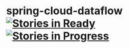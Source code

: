 # spring-cloud-dataflow [![Stories in Ready](https://badge.waffle.io/spring-cloud/spring-cloud-dataflow-ui.svg?label=ready&title=Ready)](http://waffle.io/spring-cloud/spring-cloud-dataflow-ui) [![Stories in Progress](https://badge.waffle.io/spring-cloud/spring-cloud-dataflow-ui.svg?label=In%20Progress&title=In%20Progress)](http://waffle.io/spring-cloud/spring-cloud-dataflow-ui)


